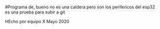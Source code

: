 #Programa de, bueno no es una caldera pero son los perifericos del esp32 es una prueba para subir a git 

HEcho por equipo X
Mayo 2020
